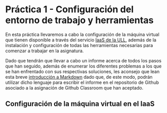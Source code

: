 # Práctica 1 - Configuración del entorno de trabajo y herramientas

En esta práctica llevaremos a cabo la configuración de la máquina virtual que tienen disponible a través
del servicio [IaaS de la ULL](https://iaas.ull.es/), además de la instalación y configuración de todas
las herramientas necesarias para comenzar a trabajar en la asignatura.

Dado que tendrán que llevar a cabo un informe acerca de todos los pasos que han seguido, además de enumerar
los diferentes problemas a los que se han enfrentado con sus respectivas soluciones, les aconsejo que lean
esta breve [introducción a Markdown](https://guides.github.com/features/mastering-markdown/) dado que, de
este modo, podrán utilizar dicho lenguaje para escribir el informe en el repositorio de Github asociado a
la asignación de Github Classroom que han aceptado.

## Configuración de la máquina virtual en el IaaS

